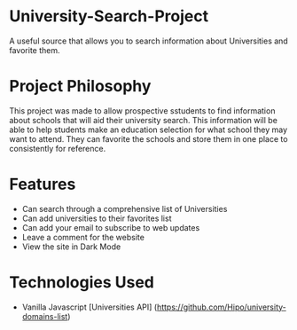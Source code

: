 # University-Search-Project
A useful source that allows you to search information about Universities and favorite them. 
# Project Philosophy 
This project was made to allow prospective sstudents to find information about schools that will aid their university search. This information will be able to help students make an education selection for what school they may want to attend. They can favorite the schools and store them in one place to consistently for reference. 
# Features
* Can search through a comprehensive list of Universities 
* Can add universities to their favorites list
* Can add your email to subscribe to web updates 
* Leave a comment for the website 
* View the site in Dark Mode
# Technologies Used 
* Vanilla Javascript 
 [Universities API] (https://github.com/Hipo/university-domains-list)
